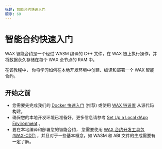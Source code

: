 ```yaml
---
标题: 智能合约快速入门
顺序: 60
---
```


# 智能合约快速入门

WAX 智能合约是一个经过 WASM 编译的 C++ 文件，在 WAX 链上执行操作，并将数据永久存储在每个 WAX 全节点的 RAM 中。

在该教程中， 你将学习如何在本地开发环境中创建、编译和部署一个 WAX 智能合约。

## 开始之前

- 您需要先完成我们的 [Docker 快速入门](/build/dapp-development/docker-setup/) (推荐) 或使用 [WAX 链设置](/build/dapp-development/wax-blockchain-setup/) 从源代码构建。
- 确保您的本地开发环境已准备好。更多信息请参考 [Set Up a Local dApp Environment](/build/dapp-development/) 。
- 要在本地编译和部署您的智能合约， 您需要使用 [WAX 合约开发工具包 (WAX-CDT)](/build/dapp-development/wax-cdt/) ，并且对于一些基本概念，如 WASM 和 ABI 文件的生成需要有一定了解。

<ChildTableOfContents :max="2" title="More inside this section" />
